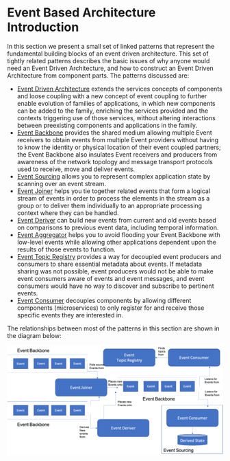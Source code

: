 # Event Based Architecture Introduction

In this section we present a small set of linked patterns that represent the fundamental building blocks of an event driven architecture.  This set of tightly related patterns describes the basic issues of why anyone would need an Event Driven Architecture, and how to construct an Event Driven Architecture from component parts.  The patterns discussed are:

+ [Event Driven Architecture](Event-Driven-Architecture.md) extends the services concepts of components and loose coupling with a new concept of event coupling  to  further enable evolution of families of applications, in which new  components can be added to the family, enriching the services  provided and the contexts triggering use of those services, without altering interactions between preexisting components and applications in the family. 
+	[Event Backbone](Event-Backbone.md) provides the shared medium allowing multiple Event receivers to obtain events from multiple Event providers without having to know the identity or physical location of their event coupled partners; the Event Backbone also insulates Event receivers and producers from awareness of the network topology and message transport protocols used to receive, move and deliver events.   
+ [Event Sourcing](Event-Sourcing.md) allows you to represent complex application state by scanning over an event stream.
+ [Event Joiner](Event-Joiner.md) helps you tie together related events that form a logical stream of events in order to process the elements in the stream as a group or to deliver them individually to an appropriate processing context where they can be handled. 
+	[Event Deriver](Event-Deriver.md) can build new events from current and old events based on comparisons to previous event data, including temporal information.
+	[Event Aggregator](Event-Aggregator.md) helps you to avoid flooding your Event Backbone with low-level events while allowing other applications dependent upon the results of those events to function.
+	[Event Topic Registry](Event-Topic-Registry.md) provides a way for decoupled event producers and consumers to share essential metadata about events.  If metadata sharing was not possible, event producers would not be able to make event consumers aware of events and event messages, and event consumers would have no way to discover and subscribe to pertinent events. 
+	[Event Consumer](Event-Consumer.md) decouples components by allowing different components (microservices) to only register for and receive those specific events they are interested in.

The relationships between most of the patterns in this section are shown in the diagram below:

![Event Patterns](../assets/EventPatterns.png)
